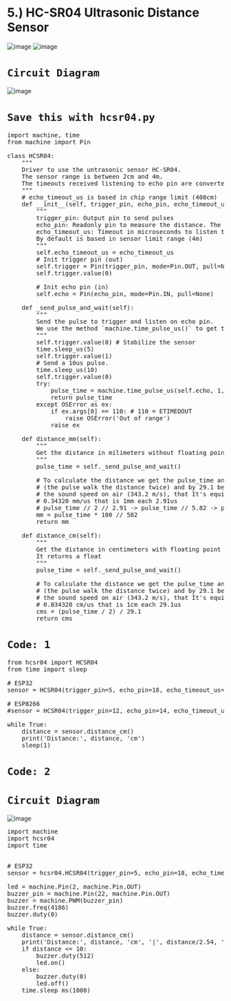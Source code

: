 <div class='jumbotron alert-success'><h1>5.) HC-SR04 Ultrasonic Distance Sensor</h1></div>

![image](https://user-images.githubusercontent.com/63813881/176358410-20a6c2ed-7100-4236-b052-e70eef401583.png)
![image](https://user-images.githubusercontent.com/63813881/176358427-fcd8b13b-9435-4b4f-a2b3-fc56822b6caf.png)

# `Circuit Diagram`

![image](https://user-images.githubusercontent.com/63813881/176358441-63a323d4-f362-4cba-b828-da7d7af820dc.png)

# `Save this with hcsr04.py`
<pre>
import machine, time
from machine import Pin

class HCSR04:
    """
    Driver to use the untrasonic sensor HC-SR04.
    The sensor range is between 2cm and 4m.
    The timeouts received listening to echo pin are converted to OSError('Out of range')
    """
    # echo_timeout_us is based in chip range limit (400cm)
    def __init__(self, trigger_pin, echo_pin, echo_timeout_us=500*2*30):
        """
        trigger_pin: Output pin to send pulses
        echo_pin: Readonly pin to measure the distance. The pin should be protected with 1k resistor
        echo_timeout_us: Timeout in microseconds to listen to echo pin. 
        By default is based in sensor limit range (4m)
        """
        self.echo_timeout_us = echo_timeout_us
        # Init trigger pin (out)
        self.trigger = Pin(trigger_pin, mode=Pin.OUT, pull=None)
        self.trigger.value(0)

        # Init echo pin (in)
        self.echo = Pin(echo_pin, mode=Pin.IN, pull=None)

    def _send_pulse_and_wait(self):
        """
        Send the pulse to trigger and listen on echo pin.
        We use the method `machine.time_pulse_us()` to get the microseconds until the echo is received.
        """
        self.trigger.value(0) # Stabilize the sensor
        time.sleep_us(5)
        self.trigger.value(1)
        # Send a 10us pulse.
        time.sleep_us(10)
        self.trigger.value(0)
        try:
            pulse_time = machine.time_pulse_us(self.echo, 1, self.echo_timeout_us)
            return pulse_time
        except OSError as ex:
            if ex.args[0] == 110: # 110 = ETIMEDOUT
                raise OSError('Out of range')
            raise ex

    def distance_mm(self):
        """
        Get the distance in milimeters without floating point operations.
        """
        pulse_time = self._send_pulse_and_wait()

        # To calculate the distance we get the pulse_time and divide it by 2 
        # (the pulse walk the distance twice) and by 29.1 becasue
        # the sound speed on air (343.2 m/s), that It's equivalent to
        # 0.34320 mm/us that is 1mm each 2.91us
        # pulse_time // 2 // 2.91 -> pulse_time // 5.82 -> pulse_time * 100 // 582 
        mm = pulse_time * 100 // 582
        return mm

    def distance_cm(self):
        """
        Get the distance in centimeters with floating point operations.
        It returns a float
        """
        pulse_time = self._send_pulse_and_wait()

        # To calculate the distance we get the pulse_time and divide it by 2 
        # (the pulse walk the distance twice) and by 29.1 becasue
        # the sound speed on air (343.2 m/s), that It's equivalent to
        # 0.034320 cm/us that is 1cm each 29.1us
        cms = (pulse_time / 2) / 29.1
        return cms
</pre>

# `Code: 1`
<pre>
from hcsr04 import HCSR04
from time import sleep

# ESP32
sensor = HCSR04(trigger_pin=5, echo_pin=18, echo_timeout_us=10000)

# ESP8266
#sensor = HCSR04(trigger_pin=12, echo_pin=14, echo_timeout_us=10000)

while True:
    distance = sensor.distance_cm()
    print('Distance:', distance, 'cm')
    sleep(1)
</pre>


# `Code: 2`

# `Circuit Diagram`

![image](https://user-images.githubusercontent.com/63813881/176358507-c0d9354c-d439-47a1-81ca-47aa76f5ff0d.png)

<pre>
import machine
import hcsr04
import time


# ESP32
sensor = hcsr04.HCSR04(trigger_pin=5, echo_pin=18, echo_timeout_us=10000)

led = machine.Pin(2, machine.Pin.OUT)
buzzer_pin = machine.Pin(22, machine.Pin.OUT)
buzzer = machine.PWM(buzzer_pin)
buzzer.freq(4186)
buzzer.duty(0)

while True:
    distance = sensor.distance_cm()
    print('Distance:', distance, 'cm', '|', distance/2.54, 'inch')
    if distance <= 10:
        buzzer.duty(512)
        led.on()
    else:
        buzzer.duty(0)
        led.off()
    time.sleep_ms(1000)
</pre>

